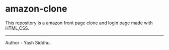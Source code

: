 # amazon-clone
This repository is a amazon front page clone and login page made with HTML,CSS.
<br><hr>
Author - Yash Siddhu.